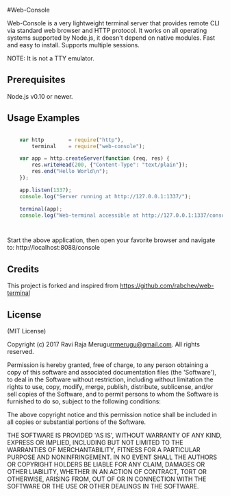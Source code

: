 #Web-Console


Web-Console is a very lightweight terminal server that provides remote CLI via standard web browser and HTTP protocol. It works on all operating systems supported by Node.js, it doesn't depend
on native modules. Fast and easy to install. Supports multiple sessions.

NOTE: It is not a TTY emulator.

## Prerequisites
Node.js v0.10 or newer.


## Usage Examples

```javascript

    var http        = require("http"),
        terminal    = require("web-console");

    var app = http.createServer(function (req, res) {
        res.writeHead(200, {"Content-Type": "text/plain"});
        res.end("Hello World\n");
    });

    app.listen(1337);
    console.log("Server running at http://127.0.0.1:1337/");

    terminal(app);
    console.log("Web-terminal accessible at http://127.0.0.1:1337/console");

```


```javascript



```


Start the above application, then open your favorite browser and navigate to: http://localhost:8088/console


## Credits

This project is forked and inspired from https://github.com/rabchev/web-terminal

## License

(MIT License)

Copyright (c) 2017 Ravi Raja Merugu<rrmerugu@gmail.com>. All rights reserved.

Permission is hereby granted, free of charge, to any person obtaining
a copy of this software and associated documentation files (the
'Software'), to deal in the Software without restriction, including
without limitation the rights to use, copy, modify, merge, publish,
distribute, sublicense, and/or sell copies of the Software, and to
permit persons to whom the Software is furnished to do so, subject to
the following conditions:

The above copyright notice and this permission notice shall be
included in all copies or substantial portions of the Software.

THE SOFTWARE IS PROVIDED 'AS IS', WITHOUT WARRANTY OF ANY KIND,
EXPRESS OR IMPLIED, INCLUDING BUT NOT LIMITED TO THE WARRANTIES OF
MERCHANTABILITY, FITNESS FOR A PARTICULAR PURPOSE AND NONINFRINGEMENT.
IN NO EVENT SHALL THE AUTHORS OR COPYRIGHT HOLDERS BE LIABLE FOR ANY
CLAIM, DAMAGES OR OTHER LIABILITY, WHETHER IN AN ACTION OF CONTRACT,
TORT OR OTHERWISE, ARISING FROM, OUT OF OR IN CONNECTION WITH THE
SOFTWARE OR THE USE OR OTHER DEALINGS IN THE SOFTWARE.
